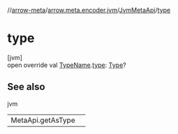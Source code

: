 //[arrow-meta](../../../index.md)/[arrow.meta.encoder.jvm](../index.md)/[JvmMetaApi](index.md)/[type](type.md)

# type

[jvm]\
open override val [TypeName](../../arrow.meta.ast/-type-name/index.md).[type](type.md): [Type](../../arrow.meta.ast/-type/index.md)?

## See also

jvm

| | |
|---|---|
| MetaApi.getAsType |  |
